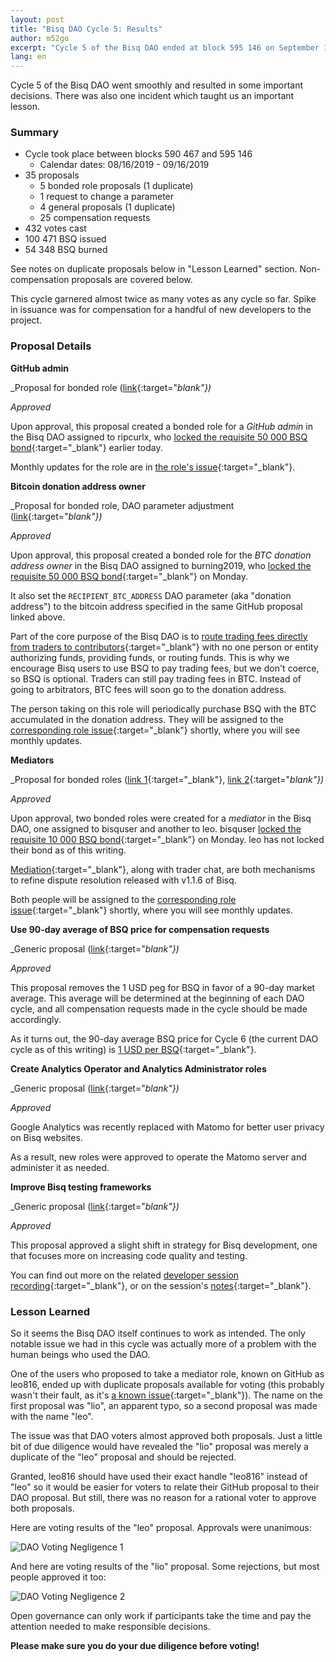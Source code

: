 ```yaml
---
layout: post
title: "Bisq DAO Cycle 5: Results"
author: m52go
excerpt: "Cycle 5 of the Bisq DAO ended at block 595 146 on September 16 2019. This post covers its results, as well as an important lesson learned. <br><br>"
lang: en
---
```


Cycle 5 of the Bisq DAO went smoothly and resulted in some important decisions. There was also one incident which taught us an important lesson.

### Summary

* Cycle took place between blocks 590 467 and 595 146
  * Calendar dates: 08/16/2019 - 09/16/2019
* 35 proposals
  * 5 bonded role proposals (1 duplicate)
  * 1 request to change a parameter
  * 4 general proposals (1 duplicate)
  * 25 compensation requests
* 432 votes cast
* 100 471 BSQ issued
* 54 348 BSQ burned

See notes on duplicate proposals below in "Lesson Learned" section. Non-compensation proposals are covered below.

This cycle garnered almost twice as many votes as any cycle so far. Spike in issuance was for compensation for a handful of new developers to the project.

### Proposal Details

**GitHub admin**

_Proposal for bonded role ([link](https://github.com/bisq-network/proposals/issues/108){:target="_blank"})_

_Approved_

Upon approval, this proposal created a bonded role for a _GitHub admin_ in the Bisq DAO assigned to ripcurlx, who [locked the requisite 50 000 BSQ bond](https://explorer.bisq.network/tx.html?tx=5890c06cfeb80b8b987a730735c0bead52a6864f9a969dfe6309c18270e5251e){:target="_blank"} earlier today.

Monthly updates for the role are in [the role's issue](https://github.com/bisq-network/roles/issues/16){:target="_blank"}.

**Bitcoin donation address owner**

_Proposal for bonded role, DAO parameter adjustment ([link](https://github.com/bisq-network/proposals/issues/116){:target="_blank"})_

_Approved_

Upon approval, this proposal created a bonded role for the _BTC donation address owner_ in the Bisq DAO assigned to burning2019, who [locked the requisite 50 000 BSQ bond](https://explorer.bisq.network/tx.html?tx=45859e0fc3c75db969fb33e85dfd5b35c62743ba8649186ca02703d90579ac3a){:target="_blank"} on Monday.

It also set the `RECIPIENT_BTC_ADDRESS` DAO parameter (aka "donation address") to the bitcoin address specified in the same GitHub proposal linked above.

Part of the core purpose of the Bisq DAO is to [route trading fees directly from traders to contributors](https://docs.bisq.network/user-dao-intro.html#earn-and-distribute-revenue){:target="_blank"} with no one person or entity authorizing funds, providing funds, or routing funds. This is why we encourage Bisq users to use BSQ to pay trading fees, but we don't coerce, so BSQ is optional. Traders can still pay trading fees in BTC. Instead of going to arbitrators, BTC fees will soon go to the donation address.

The person taking on this role will periodically purchase BSQ with the BTC accumulated in the donation address. They will be assigned to the [corresponding role issue](https://github.com/bisq-network/roles/issues/80){:target="_blank"} shortly, where you will see monthly updates.

**Mediators**

_Proposal for bonded roles ([link 1](https://github.com/bisq-network/proposals/issues/112){:target="_blank"}, [link 2](https://github.com/bisq-network/proposals/issues/117){:target="_blank"})_

_Approved_

Upon approval, two bonded roles were created for a _mediator_ in the Bisq DAO, one assigned to bisquser and another to leo. bisquser [locked the requisite 10 000 BSQ bond](https://explorer.bisq.network/tx.html?tx=59d0249f6de5545f941d7a170e1ea36e80499d4d1f95d0035ec3ffe431dec018){:target="_blank"} on Monday. leo has not locked their bond as of this writing.

[Mediation](https://docs.bisq.network/trading-rules.html#mediation){:target="_blank"}, along with trader chat, are both mechanisms to refine dispute resolution released with v1.1.6 of Bisq.

Both people will be assigned to the [corresponding role issue](https://github.com/bisq-network/roles/issues/87){:target="_blank"} shortly, where you will see monthly updates.

**Use 90-day average of BSQ price for compensation requests**

_Generic proposal ([link](https://github.com/bisq-network/proposals/issues/114){:target="_blank"})_

_Approved_

This proposal removes the 1 USD peg for BSQ in favor of a 90-day market average. This average will be determined at the beginning of each DAO cycle, and all compensation requests made in the cycle should be made accordingly.

As it turns out, the 90-day average BSQ price for Cycle 6 (the current DAO cycle as of this writing) is [1 USD per BSQ](https://github.com/bisq-network/compensation/issues/364){:target="_blank"}.

**Create Analytics Operator and Analytics Administrator roles**

_Generic proposal ([link](https://github.com/bisq-network/proposals/issues/115){:target="_blank"})_

_Approved_

Google Analytics was recently replaced with Matomo for better user privacy on Bisq websites.

As a result, new roles were approved to operate the Matomo server and administer it as needed.

**Improve Bisq testing frameworks**

_Generic proposal ([link](https://github.com/bisq-network/proposals/issues/105){:target="_blank"})_

_Approved_

This proposal approved a slight shift in strategy for Bisq development, one that focuses more on increasing code quality and testing.

You can find out more on the related [developer session recording](https://www.youtube.com/watch?v=n3kWsRAe2qk){:target="_blank"}, or on the session's [notes](https://github.com/bisq-network/events/issues/28){:target="_blank"}.

### Lesson Learned

So it seems the Bisq DAO itself continues to work as intended. The only notable issue we had in this cycle was actually more of a problem with the human beings who used the DAO.

One of the users who proposed to take a mediator role, known on GitHub as leo816, ended up with duplicate proposals available for voting (this probably wasn't their fault, as it's [a known issue](https://github.com/bisq-network/bisq/issues/3270){:target="_blank"}). The name on the first proposal was "lio", an apparent typo, so a second proposal was made with the name "leo".

The issue was that DAO voters almost approved both proposals. Just a little bit of due diligence would have revealed the "lio" proposal was merely a duplicate of the "leo" proposal and should be rejected.

Granted, leo816 should have used their exact handle "leo816" instead of "leo" so it would be easier for voters to relate their GitHub proposal to their DAO proposal. But still, there was no reason for a rational voter to approve both proposals.

Here are voting results of the "leo" proposal. Approvals were unanimous:

![DAO Voting Negligence 1](/images/blog/dao-voting-negligence-1.png)

And here are voting results of the "lio" proposal. Some rejections, but most people approved it too:

![DAO Voting Negligence 2](/images/blog/dao-voting-negligence-2.png)

Open governance can only work if participants take the time and pay the attention needed to make responsible decisions.

**Please make sure you do your due diligence before voting!**
